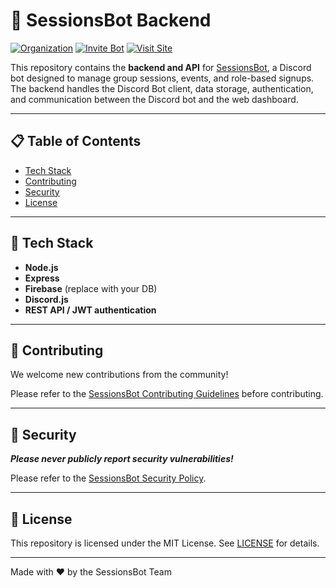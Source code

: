 # 🤖 SessionsBot Backend

[![Organization](https://img.shields.io/badge/GitHub_Organization-025E8C?style=for-the-badge&logo=github&logoColor=white)](https://github.com/orgs/SessionsBot)
[![Invite Bot](https://img.shields.io/badge/Invite_Bot-0d8022?style=for-the-badge&logo=discord&logoColor=white)](https://invite.sessionsbot.fyi)
[![Visit Site](https://img.shields.io/badge/Visit_Website-7e13b0?style=for-the-badge&logo=safari&logoColor=white)](https://sessionsbot.fyi)

This repository contains the **backend and API** for [SessionsBot](https://github.com/SessionsBot), a Discord bot designed to manage group sessions, events, and role-based signups. The backend handles the Discord Bot client, data storage, authentication, and communication between the Discord bot and the web dashboard.

---

## 📋 Table of Contents

- [Tech Stack](#tech-stack)
- [Contributing](#contributing)
- [Security](#security)
- [License](#license)

---

## 🧠 Tech Stack

- **Node.js**  
- **Express** 
- **Firebase** (replace with your DB)  
- **Discord.js**  
- **REST API / JWT authentication**  

---

## 🙌 Contributing

We welcome new contributions from the community! 

Please refer to the [SessionsBot Contributing Guidelines](https://github.com/SessionsBot/.github/blob/main/.github/CONTRIBUTING.md) before contributing.

---

## 🔐 Security

***Please never publicly report security vulnerabilities!***

Please refer to the [SessionsBot Security Policy](https://github.com/SessionsBot/.github/blob/main/.github/SECURITY.md).

---

## 📄 License

This repository is licensed under the MIT License. See [LICENSE](./LICENSE) for details.

---

Made with ❤️ by the SessionsBot Team
